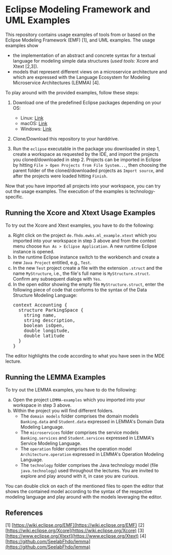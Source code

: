# Eclipse Modeling Framework and UML Examples

This repository contains usage examples of tools from or based on the Eclipse Modeling Framework (EMF) [1], and UML examples. The usage examples show

- the implementation of an abstract and concrete syntax for a textual language for modeling simple data structures (*used tools:* Xcore and Xtext [2,3]).
- models that represent different views on a microservice architecture and which are expressed with the Language Ecosystem for Modeling Microservice Architectures (LEMMA) [4].

To play around with the provided examples, follow these steps:

1. Download one of the predefined Eclipse packages depending on your OS:
   * Linux: [Link](https://www.ilias.fh-dortmund.de/ilias/goto_ilias-fhdo_file_822607_download.html)
   * macOS: [Link](https://www.ilias.fh-dortmund.de/ilias/goto_ilias-fhdo_file_822655_download.html)
   * Windows: [Link](https://www.ilias.fh-dortmund.de/ilias/goto_ilias-fhdo_file_822609_download.html)

2. Clone/Download this repository to your harddrive. 
3. Run the ``eclipse`` executable in the package you downloaded in step 1, create a workspace as requested by the IDE, and import the projects you cloned/downloaded in step 2. Projects can be imported in Eclipse by hitting ``File > Open Projects from File System...``, then choosing the parent folder of the cloned/downloaded projects as ``Import source``, and after the projects were loaded hitting ``Finish``.

Now that you have imported all projects into your workspace, you can try out the usage examples. The execution of the examples is technology-specific.

## Running the Xcore and Xtext Usage Examples

To try out the Xcore and Xtext examples, you have to do the following:
<ol type="a">
<li>
  Right click on the project <code>de.fhdo.ewks.ml_example.xtext</code> which you imported into your workspace in step 3 above and from the context menu choose <code>Run As > Eclipse Application</code>. A new runtime Eclipse instance is opened.
</li>

<li>
  In the runtime Eclipse instance switch to the workbench and create a new <code>Java Project</code> entitled, e.g., <code>Test</code>.
</li>

<li>
  In the new <code>Test</code> project create a file with the extension <code>.struct</code> and the name <code>MyStructure</code>, i.e., the file's full name is <code>MyStructure.struct</code>. Confirm any subsequent dialogs with <code>Yes</code>.
</li>

<li>
  In the open editor showing the empty file <code>MyStructure.struct</code>, enter the following piece of code that conforms to the syntax of the Data Structure Modeling Language:
<pre>
context Accounting {
  structure ParkingSpace {
    string name,
    string description,
    boolean isOpen,
    double longitude,
    double latitude
  }
}
</pre>
</ol>

The editor highlights the code according to what you have seen in the MDE lecture.

## Running the LEMMA Examples

To try out the LEMMA examples, you have to do the following:
<ol type="a">
<li>
  Open the project <code>LEMMA-examples</code> which you imported into your workspace in step 3 above.
</li>

<li>
  Within the project you will find different folders. 
  <ul>
    <li>The <code>domain models</code> folder comprises the domain models <code>Banking.data</code> and <code>Student.data</code> expressed in LEMMA's Domain Data Modeling Language.</li>
    <li>The <code>microservices</code> folder comprises the service models <code>Banking.services</code> and <code>Student.services</code> expressed in LEMMA's Service Modeling Language.</li>
    <li>The <code>operation</code> folder comprises the operation model <code>Architecture.operation</code> expressed in LEMMA's Operation Modeling Language.</li>
    <li>The <code>technology</code> folder comprises the Java technology model (file <code>java.technology</code>) used throughout the lectures. You are invited to explore and play around with it, in case you are curious.</li>
    </ol>
  You can double click on each of the mentioned files to open the editor that shows the contained model according to the syntax of the respective modeling language and play around with the models leveraging the editor.

## References
[1] [https://wiki.eclipse.org/EMF](https://wiki.eclipse.org/EMF)
[2] [https://wiki.eclipse.org/Xcore](https://wiki.eclipse.org/Xcore)
[3] [https://www.eclipse.org/Xtext](https://www.eclipse.org/Xtext)
[4] [https://github.com/SeelabFhdo/lemma](https://github.com/SeelabFhdo/lemma)
